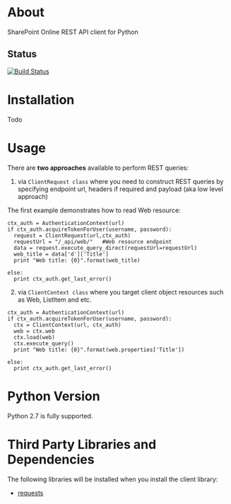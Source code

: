 # About
SharePoint Online REST API client for Python

## Status

[![Build Status](https://travis-ci.org/vgrem/SharePointOnline-REST-Python-Client.svg?branch=master)](https://github.com/vgrem/SharePointOnline-REST-Python-Client)

# Installation

Todo


# Usage 

There are **two approaches** available to perform REST queries:

1) via `ClientRequest class` where you need to construct REST queries by specifying endpoint url, headers if required and payload (aka low level approach)

The first example demonstrates how to read Web resource:

```
ctx_auth = AuthenticationContext(url)
if ctx_auth.acquireTokenForUser(username, password):
  request = ClientRequest(url,ctx_auth)
  requestUrl = "/_api/web/"   #Web resource endpoint
  data = request.execute_query_direct(requestUrl=requestUrl)
  web_title = data['d']['Title']
  print "Web title: {0}".format(web_title)

else:
  print ctx_auth.get_last_error()
```

2) via `ClientContext class` where you target client object resources such as Web, ListItem and etc.
 

```
ctx_auth = AuthenticationContext(url)
if ctx_auth.acquireTokenForUser(username, password):
  ctx = ClientContext(url, ctx_auth)   
  web = ctx.web
  ctx.load(web)
  ctx.execute_query()
  print "Web title: {0}".format(web.properties['Title'])

else:
  print ctx_auth.get_last_error()
```


# Python Version
Python 2.7 is fully supported.


# Third Party Libraries and Dependencies
The following libraries will be installed when you install the client library:
* [requests](https://github.com/kennethreitz/requests)




